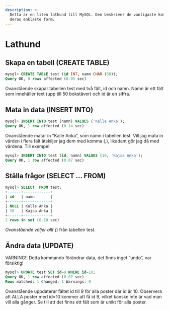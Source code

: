 ```yaml
---
description: >-
  Detta är en liten lathund till MySQL. Den beskriver de vanligaste kommandona i
  deras enklaste form.
---
```


# Lathund

## Skapa en tabell \(CREATE TABLE\) 

```sql
mysql> CREATE TABLE test (id INT, namn CHAR (50)); 
Query OK, 0 rows affected (0.05 sec) 
```

Ovanstående skapar tabellen test med två fält, id och namn. Namn är ett fält som innehåller text \(upp till 50 bokstäver\) och id är en siffra.

## Mata in data \(INSERT INTO\)

```sql
mysql> INSERT INTO test (namn) VALUES ('Kalle Anka'); 
Query OK, 1 row affected (0.14 sec) 
```

Ovanstående matar in ”Kalle Anka”, som namn i tabellen test. Vill jag mata in värden i flera fält åtskiljer jag dem med komma \(,\), likadant gör jag då med värdena. Till exempel

```sql
mysql> INSERT INTO test (id, namn) VALUES (10, 'Kajsa Anka'); 
Query OK, 1 row affected (0.07 sec) 
```

## Ställa frågor \(SELECT ... FROM\) 

```sql
mysql> SELECT  FROM test; 
+------+------------+ 
| id   | namn       | 
+------+------------+ 
| NULL | Kalle Anka | 
| 10   | Kajsa Anka | 
+------+------------+ 
2 rows in set (0.10 sec) 
```

_Ovanstående väljer allt \(_\) från tabellen test. 

## Ändra data \(UPDATE\) 

VARNING!! Detta kommando förändrar data, det finns inget ”undo”, var försiktig! 

```sql
mysql> UPDATE test SET id=9 WHERE id=10; 
Query OK, 1 row affected (0.07 sec) 
Rows matched: 1 Changed: 1 Warnings: 0 
```

Ovanstående uppdaterar fältet id till 9 för alla poster där id är 10. Observera att ALLA poster med id=10 kommer att få id 9, vilket kanske inte är vad man vill alla gånger. Se till att det finns ett fält som är unikt för alla poster.

